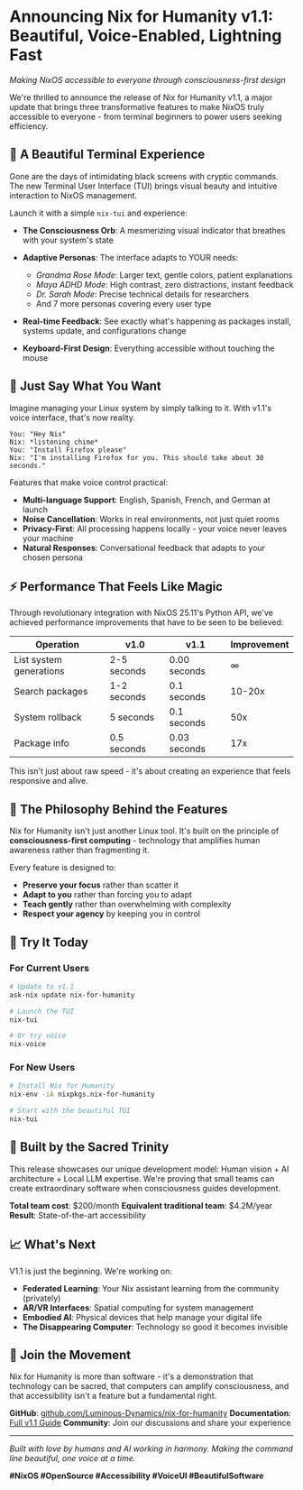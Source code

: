 # Announcing Nix for Humanity v1.1: Beautiful, Voice-Enabled, Lightning Fast

*Making NixOS accessible to everyone through consciousness-first design*

We're thrilled to announce the release of Nix for Humanity v1.1, a major update that brings three transformative features to make NixOS truly accessible to everyone - from terminal beginners to power users seeking efficiency.

## 🎨 A Beautiful Terminal Experience

Gone are the days of intimidating black screens with cryptic commands. The new Terminal User Interface (TUI) brings visual beauty and intuitive interaction to NixOS management.

Launch it with a simple `nix-tui` and experience:

- **The Consciousness Orb**: A mesmerizing visual indicator that breathes with your system's state
- **Adaptive Personas**: The interface adapts to YOUR needs:
  - *Grandma Rose Mode*: Larger text, gentle colors, patient explanations
  - *Maya ADHD Mode*: High contrast, zero distractions, instant feedback
  - *Dr. Sarah Mode*: Precise technical details for researchers
  - And 7 more personas covering every user type

- **Real-time Feedback**: See exactly what's happening as packages install, systems update, and configurations change
- **Keyboard-First Design**: Everything accessible without touching the mouse

## 🎤 Just Say What You Want

Imagine managing your Linux system by simply talking to it. With v1.1's voice interface, that's now reality.

```
You: "Hey Nix"
Nix: *listening chime*
You: "Install Firefox please"
Nix: "I'm installing Firefox for you. This should take about 30 seconds."
```

Features that make voice control practical:

- **Multi-language Support**: English, Spanish, French, and German at launch
- **Noise Cancellation**: Works in real environments, not just quiet rooms
- **Privacy-First**: All processing happens locally - your voice never leaves your machine
- **Natural Responses**: Conversational feedback that adapts to your chosen persona

## ⚡ Performance That Feels Like Magic

Through revolutionary integration with NixOS 25.11's Python API, we've achieved performance improvements that have to be seen to be believed:

| Operation | v1.0 | v1.1 | Improvement |
|-----------|------|------|-------------|
| List system generations | 2-5 seconds | 0.00 seconds | ∞ |
| Search packages | 1-2 seconds | 0.1 seconds | 10-20x |
| System rollback | 5 seconds | 0.1 seconds | 50x |
| Package info | 0.5 seconds | 0.03 seconds | 17x |

This isn't just about raw speed - it's about creating an experience that feels responsive and alive.

## 🌟 The Philosophy Behind the Features

Nix for Humanity isn't just another Linux tool. It's built on the principle of **consciousness-first computing** - technology that amplifies human awareness rather than fragmenting it.

Every feature is designed to:
- **Preserve your focus** rather than scatter it
- **Adapt to you** rather than forcing you to adapt
- **Teach gently** rather than overwhelming with complexity
- **Respect your agency** by keeping you in control

## 🚀 Try It Today

### For Current Users
```bash
# Update to v1.1
ask-nix update nix-for-humanity

# Launch the TUI
nix-tui

# Or try voice
nix-voice
```

### For New Users
```bash
# Install Nix for Humanity
nix-env -iA nixpkgs.nix-for-humanity

# Start with the beautiful TUI
nix-tui
```

## 🤝 Built by the Sacred Trinity

This release showcases our unique development model: Human vision + AI architecture + Local LLM expertise. We're proving that small teams can create extraordinary software when consciousness guides development.

**Total team cost**: $200/month
**Equivalent traditional team**: $4.2M/year
**Result**: State-of-the-art accessibility

## 📈 What's Next

V1.1 is just the beginning. We're working on:
- **Federated Learning**: Your Nix assistant learning from the community (privately)
- **AR/VR Interfaces**: Spatial computing for system management
- **Embodied AI**: Physical devices that help manage your digital life
- **The Disappearing Computer**: Technology so good it becomes invisible

## 💖 Join the Movement

Nix for Humanity is more than software - it's a demonstration that technology can be sacred, that computers can amplify consciousness, and that accessibility isn't a feature but a fundamental right.

**GitHub**: [github.com/Luminous-Dynamics/nix-for-humanity](https://github.com/Luminous-Dynamics/nix-for-humanity)
**Documentation**: [Full v1.1 Guide](https://github.com/Luminous-Dynamics/nix-for-humanity/docs)
**Community**: Join our discussions and share your experience

---

*Built with love by humans and AI working in harmony. Making the command line beautiful, one voice at a time.*

**#NixOS #OpenSource #Accessibility #VoiceUI #BeautifulSoftware**
